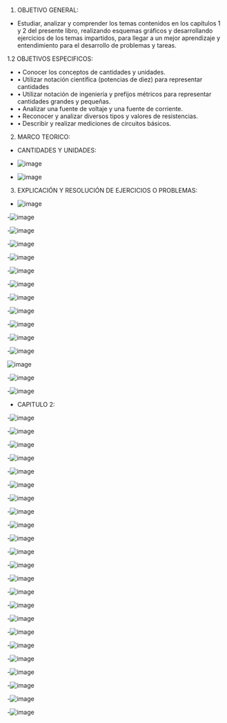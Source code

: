 1. OBJETIVO GENERAL:
- Estudiar, analizar y comprender los temas contenidos en los capítulos 1 y 2 del presente libro, realizando esquemas gráficos y desarrollando ejercicios de los temas impartidos, para llegar a un mejor aprendizaje y entendimiento para el desarrollo de problemas y tareas.

1.2  OBJETIVOS ESPECIFICOS:

- •	Conocer los conceptos de cantidades y unidades.
- •	Utilizar notación científica (potencias de diez) para representar cantidades
- •	Utilizar notación de ingeniería y prefijos métricos para representar cantidades grandes y pequeñas.
- •	Analizar una fuente de voltaje y una fuente de corriente.
- •	Reconocer y analizar diversos tipos y valores de resistencias.
- •	Describir y realizar mediciones de circuitos básicos.

2. MARCO TEORICO:

- CANTIDADES Y UNIDADES:

- ![image](https://user-images.githubusercontent.com/105897327/170208643-156eefb7-daed-46e8-95b5-91397b442308.png)

- ![image](https://user-images.githubusercontent.com/105897327/170208701-64eb5f41-54d0-497e-b44a-e2b14f762f36.png)

3. EXPLICACIÓN Y RESOLUCIÓN DE EJERCICIOS O PROBLEMAS:

- ![image](https://user-images.githubusercontent.com/105897327/170209814-dde7396e-a3ef-48e2-85a2-012edcd27bc7.png)

-![image](https://user-images.githubusercontent.com/105897327/170209865-de3c6864-44ad-4505-9bbf-cb031b791ca4.png)

-![image](https://user-images.githubusercontent.com/105897327/170209947-29914d02-1bbc-4090-8ce4-c4268a527b6d.png)

-![image](https://user-images.githubusercontent.com/105897327/170210012-d1bed05d-5f87-4ea8-835b-02058518c71a.png)

-![image](https://user-images.githubusercontent.com/105897327/170210074-ec6cf575-8aec-4f74-a8f4-aafe8d6f24ce.png)

-![image](https://user-images.githubusercontent.com/105897327/170210139-dcc47620-e060-40a6-a90a-b68a9cd31b44.png)

-![image](https://user-images.githubusercontent.com/105897327/170210215-f4aab9b8-3c45-4b46-96a2-2be6ca64c0fa.png)

-![image](https://user-images.githubusercontent.com/105897327/170210271-036b8ebc-f3e6-4cc1-95ef-0d7e49fa0fe7.png)

-![image](https://user-images.githubusercontent.com/105897327/170210342-6f230791-2a50-4d69-ad29-04d3f2508c4e.png)

-![image](https://user-images.githubusercontent.com/105897327/170210431-0372be68-9b24-4f87-a082-da4f4a56a8f1.png)

-![image](https://user-images.githubusercontent.com/105897327/170210480-86b70dcb-92d3-4e1e-9c7b-f9b4a49f4d6e.png)

-![image](https://user-images.githubusercontent.com/105897327/170210536-52133c78-3469-47a0-8e25-c9d95a7947f1.png)

![image](https://user-images.githubusercontent.com/105897327/170210590-42541005-c89c-4e11-b82a-9624a50d577f.png)

-![image](https://user-images.githubusercontent.com/105897327/170210645-65bd12de-4aa3-4ae0-99be-b3f483627cce.png)

-![image](https://user-images.githubusercontent.com/105897327/170210714-5ce459a9-c2af-4676-87cd-1b8600e1ee50.png)

- CAPITULO 2:

-![image](https://user-images.githubusercontent.com/105897327/170211055-c5d10b61-424f-48b1-872b-2f94a7eb18bd.png)

-![image](https://user-images.githubusercontent.com/105897327/170211096-8b0ac8b3-7463-4ee0-bbce-1429343ba3fa.png)

-![image](https://user-images.githubusercontent.com/105897327/170211187-c7f21156-33b1-4ea4-9d71-a4bf8a1b6643.png)

-![image](https://user-images.githubusercontent.com/105897327/170211346-ea420fa8-7fba-435f-8f70-29c0a54561f9.png)

-![image](https://user-images.githubusercontent.com/105897327/170211398-32b421a4-1154-41eb-aa85-47cd5787d2a9.png)

-![image](https://user-images.githubusercontent.com/105897327/170211445-e3914546-dd64-4c24-82f3-94b27fc8df70.png)

-![image](https://user-images.githubusercontent.com/105897327/170211492-e74da3a4-3588-4bf5-9773-de2c1554cf8a.png)

-![image](https://user-images.githubusercontent.com/105897327/170211559-33675653-faef-4f68-b80d-42aa88be3e60.png)

-![image](https://user-images.githubusercontent.com/105897327/170211619-bf66fcd7-4c6b-49da-b999-dac70cf966e5.png)

-![image](https://user-images.githubusercontent.com/105897327/170211681-4fe6e84c-0d05-4b36-948d-9ed4b430dff8.png)

-![image](https://user-images.githubusercontent.com/105897327/170211775-aace1ae9-5d17-4321-ad2d-580690781037.png)

-![image](https://user-images.githubusercontent.com/105897327/170211832-e734f0be-9a69-45ff-8d06-8b46835d9eac.png)

-![image](https://user-images.githubusercontent.com/105897327/170211881-9e6935b7-96c6-45c3-80b2-1d6bc4ddc56f.png)

-![image](https://user-images.githubusercontent.com/105897327/170211966-4bd21097-3713-435e-b5b8-cbde353363be.png)

-![image](https://user-images.githubusercontent.com/105897327/170212021-4295a434-28d8-4c20-bec6-66d9e4133e9f.png)

-![image](https://user-images.githubusercontent.com/105897327/170212078-f14e8415-d820-4270-b3db-64fddcc25c9b.png)

-![image](https://user-images.githubusercontent.com/105897327/170212141-89b2bb27-d9f9-42ac-a35d-b8419882c151.png)

-![image](https://user-images.githubusercontent.com/105897327/170212247-7546725a-2030-4286-b5c2-5597e22e5ffb.png)

-![image](https://user-images.githubusercontent.com/105897327/170212339-3037a99b-b886-41cc-b96b-241b0775b05d.png)

-![image](https://user-images.githubusercontent.com/105897327/170212410-ea941bf8-734a-400b-ac91-152e1c1e5c73.png)

-![image](https://user-images.githubusercontent.com/105897327/170212503-2bc2cbfc-b130-4769-a37f-b742b52734a7.png)

-![image](https://user-images.githubusercontent.com/105897327/170212628-e1d66738-f817-4d82-8009-976001dbaa42.png)

-![image](https://user-images.githubusercontent.com/105897327/170212674-e642ea46-a4b3-4425-8b8f-8b775df445c0.png)





